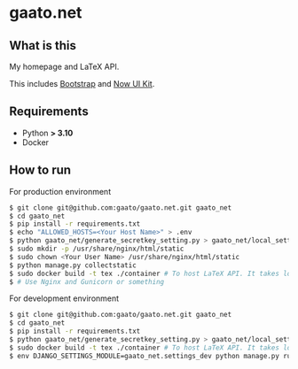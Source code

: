 # gaato.net

## What is this

My homepage and LaTeX API.

This includes [Bootstrap](https://github.com/twbs/bootstrap) and [Now UI Kit](https://github.com/creativetimofficial/now-ui-kit).

## Requirements

- Python **> 3.10**
- Docker

## How to run

For production environment
```sh
$ git clone git@github.com:gaato/gaato.net.git gaato_net
$ cd gaato_net
$ pip install -r requirements.txt
$ echo "ALLOWED_HOSTS=<Your Host Name>" > .env
$ python gaato_net/generate_secretkey_setting.py > gaato_net/local_settings.py
$ sudo mkdir -p /usr/share/nginx/html/static
$ sudo chown <Your User Name> /usr/share/nginx/html/static
$ python manage.py collectstatic
$ sudo docker build -t tex ./container # To host LaTeX API. It takes long time.
$ # Use Nginx and Gunicorn or something
```

For development environment
```sh
$ git clone git@github.com:gaato/gaato.net.git gaato_net
$ cd gaato_net
$ pip install -r requirements.txt
$ python gaato_net/generate_secretkey_setting.py > gaato_net/local_settings.py
$ sudo docker build -t tex ./container # To host LaTeX API. It takes long time.
$ env DJANGO_SETTINGS_MODULE=gaato_net.settings_dev python manage.py runserver
```
